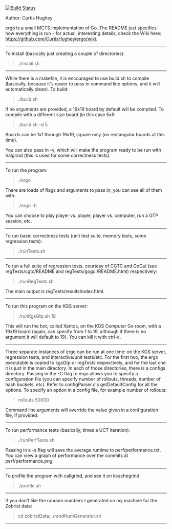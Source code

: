 [![Build Status](https://travis-ci.org/CurtisHughey/ergo.svg?branch=master)](https://travis-ci.org/CurtisHughey/ergo)

Author: Curtis Hughey

ergo is a small MCTS implementation of Go.  The README just specifies how everything is run - for actual, interesting details, check the Wiki here: https://github.com/CurtisHughey/ergo/wiki.

---

To install (basically just creating a couple of directories):
  > ./install.sh

---
  
While there is a makefile, it is encouraged to use build.sh to compile (basically, because it's easier to pass in command line options, and it will automatically clean).  To build:
  > ./build.sh
  
If no arguments are provided, a 19x19 board by default will be compiled.  To compile with a different size board (in this case 5x5:
  > ./build.sh -d 5
  
Boards can be 1x1 through 19x19, square only (no rectangular boards at this time).

You can also pass in -v, which will make the program ready to be run with Valgrind (this is used for some correctness tests).

---

To run the program:
  > ./ergo
  
There are loads of flags and arguments to pass in; you can see all of them with:
  > ./ergo -h
  
You can choose to play player vs. player, player vs. computer, run a GTP session, etc.  

---

To run basic correctness tests (unit test suite, memory tests, some regression tests):
  > ./runTests.sh
  
---

To run a full suite of regression tests, courtesy of CGTC and GoGui (see regTests/cgtc/README and regTests/gogui/README.html) respectively:
  > ./runRegTests.sh
  
The main output is regTests/results/index.html.

---

To run this program on the KGS server:
  > ./runKgsGtp.sh 19
  
This will run the bot, called Xantos, on the KGS Computer Go room, with a 19x19 board (again, can specify from 1 to 19, although if there is no argument it will default to 19).  You can kill it with ctrl-c.

---

Three separate instances of ergo can be run at one time: on the KGS server, regression tests, and interactive/unit tests/etc.  For the first two, the ergo executable is copied to kgsGtp or regTests respectively, and for the last one it is just in the main directory.  In each of those directories, there is a configs directory.  Passing in the -C flag to ergo allows you to specify a configuration file (you can specify number of rollouts, threads, number of hash buckets, etc).  Refer to configParser.c's getDefaultConfig for all the options.  To specify an option in a config file, for example number of rollouts:
  > rollouts 50000

Command line arguments will override the value given in a configuration file, if provided.

---

To run performance tests (basically, times a UCT iteration):
  > ./runPerfTests.sh
  
Passing in a -s flag will save the average runtime to perf/performance.txt.  You can view a graph of performance over the commits at perf/performance.png.

---

To profile the program with callgrind, and see it on kcachegrind:
  > ./profile.sh

---

If you don't like the random numbers I generated on my machine for the Zobrist data:
  > cd zobristData; ./randNumGenerator.sh
  
---
  
